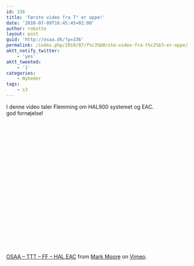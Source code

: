 ```yaml
---
id: 336
title: 'Første video fra T³ er oppe!'
date: '2010-07-09T16:45:45+02:00'
author: robotto
layout: post
guid: 'http://osaa.dk/?p=336'
permalink: /index.php/2010/07/f%c3%b8rste-video-fra-t%c2%b3-er-oppe/
aktt_notify_twitter:
    - 'yes'
aktt_tweeted:
    - '1'
categories:
    - Nyheder
tags:
    - s3
---
```


I denne video taler Flemming om HAL900 systemet og EAC.  
god fornøjelse!  
<object classid="clsid:d27cdb6e-ae6d-11cf-96b8-444553540000" codebase="http://download.macromedia.com/pub/shockwave/cabs/flash/swflash.cab#version=6,0,40,0" height="352" width="440"><param name="allowfullscreen" value="true"></param><param name="allowscriptaccess" value="always"></param><param name="src" value="http://vimeo.com/moogaloop.swf?clip_id=13206421&server=vimeo.com&show_title=1&show_byline=1&show_portrait=0&color=00ADEF&fullscreen=1"></param><embed allowfullscreen="true" allowscriptaccess="always" height="352" src="http://vimeo.com/moogaloop.swf?clip_id=13206421&server=vimeo.com&show_title=1&show_byline=1&show_portrait=0&color=00ADEF&fullscreen=1" type="application/x-shockwave-flash" width="440"></embed></object>

[OSAA – TTT – FF – HAL,EAC](http://vimeo.com/13206421) from [Mark Moore](http://vimeo.com/user4227054) on [Vimeo](http://vimeo.com).